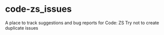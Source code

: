 # code-zs_issues
A place to track suggestions and bug reports for Code: ZS
Try not to create duplicate issues
